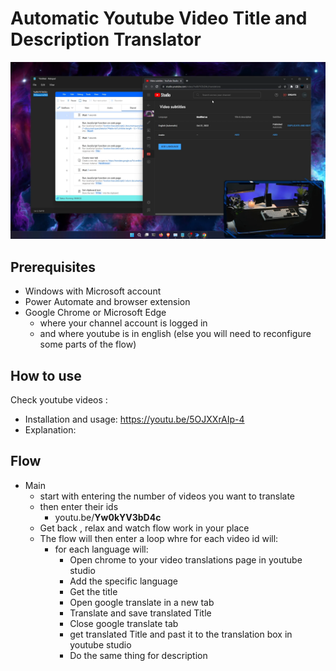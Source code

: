 # Automatic Youtube Video Title and Description Translator

![powershell screenshot](./images/screenshot.png)

## Prerequisites

- Windows with Microsoft account
- Power Automate and browser extension
- Google Chrome or Microsoft Edge 
  - where your channel account is logged in
  - and where youtube is in english (else you will need to reconfigure some parts of the flow)

## How to use

Check youtube videos :
- Installation and usage: https://youtu.be/5OJXXrAIp-4
- Explanation:  

## Flow

- Main
    - start with entering the number of videos you want to translate
    - then enter their ids 
      - youtu.be/**Yw0kYV3bD4c**
    - Get back , relax and watch flow work in your place
    - The flow will then enter a loop whre for each video id will:
      - for each language will:
        - Open chrome to your video translations page in youtube studio
        - Add the specific language
        - Get the title
        - Open google translate in a new tab
        - Translate and save translated Title
        - Close google translate tab
        - get translated Title and past it to the translation box in youtube studio
        - Do the same thing for description